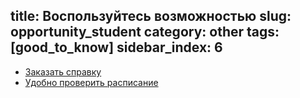title: Воспользуйтесь возможностью
slug: opportunity_student
category: other
tags: [good_to_know]
sidebar_index: 6
---

- [Заказать справку](/fm/service)
- [Удобно проверить расписание](https://bseu-api.appspot.com/)
